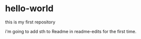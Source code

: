 # hello-world
this is my first repository

i'm going to add sth to Readme in readme-edits
for the first time.
